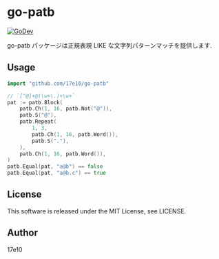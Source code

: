 # go-patb

[![GoDev][godev-image]][godev-url]

go-patb パッケージは正規表現 LIKE な文字列パターンマッチを提供します.

## Usage

```go
import "github.com/17e10/go-patb"

// `[^@]+@(\w+\.)+\w+`
pat := patb.Block(
    patb.Ch(1, 16, patb.Not("@")),
    patb.S("@"),
    patb.Repeat(
        1, 3,
        patb.Ch(1, 16, patb.Word()),
        patb.S("."),
    ),
    patb.Ch(1, 16, patb.Word()),
)
patb.Equal(pat, "a@b") == false
patb.Equal(pat, "a@b.c") == true
```

## License

This software is released under the MIT License, see LICENSE.

## Author

17e10

[godev-image]: https://pkg.go.dev/badge/github.com/17e10/go-patb
[godev-url]: https://pkg.go.dev/github.com/17e10/go-patb
